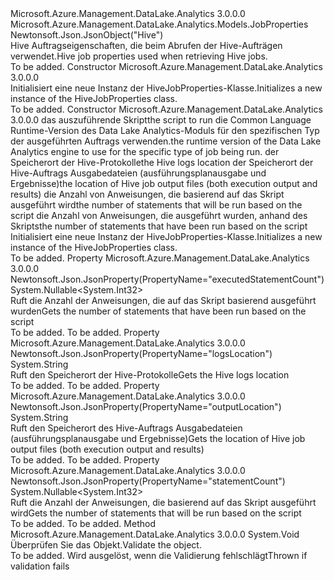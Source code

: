 <Type Name="HiveJobProperties" FullName="Microsoft.Azure.Management.DataLake.Analytics.Models.HiveJobProperties">
  <TypeSignature Language="C#" Value="public class HiveJobProperties : Microsoft.Azure.Management.DataLake.Analytics.Models.JobProperties" />
  <TypeSignature Language="ILAsm" Value=".class public auto ansi beforefieldinit HiveJobProperties extends Microsoft.Azure.Management.DataLake.Analytics.Models.JobProperties" />
  <TypeSignature Language="DocId" Value="T:Microsoft.Azure.Management.DataLake.Analytics.Models.HiveJobProperties" />
  <TypeSignature Language="VB.NET" Value="Public Class HiveJobProperties&#xA;Inherits JobProperties" />
  <TypeSignature Language="F#" Value="type HiveJobProperties = class&#xA;    inherit JobProperties" />
  <AssemblyInfo>
    <AssemblyName>Microsoft.Azure.Management.DataLake.Analytics</AssemblyName>
    <AssemblyVersion>3.0.0.0</AssemblyVersion>
  </AssemblyInfo>
  <Base>
    <BaseTypeName>Microsoft.Azure.Management.DataLake.Analytics.Models.JobProperties</BaseTypeName>
  </Base>
  <Interfaces />
  <Attributes>
    <Attribute>
      <AttributeName>Newtonsoft.Json.JsonObject("Hive")</AttributeName>
    </Attribute>
  </Attributes>
  <Docs>
    <summary>
            <span data-ttu-id="cbd3b-101">Hive Auftragseigenschaften, die beim Abrufen der Hive-Aufträgen verwendet.</span><span class="sxs-lookup"><span data-stu-id="cbd3b-101">Hive job properties used when retrieving Hive jobs.</span></span>
            </summary>
    <remarks>To be added.</remarks>
  </Docs>
  <Members>
    <Member MemberName=".ctor">
      <MemberSignature Language="C#" Value="public HiveJobProperties ();" />
      <MemberSignature Language="ILAsm" Value=".method public hidebysig specialname rtspecialname instance void .ctor() cil managed" />
      <MemberSignature Language="DocId" Value="M:Microsoft.Azure.Management.DataLake.Analytics.Models.HiveJobProperties.#ctor" />
      <MemberSignature Language="VB.NET" Value="Public Sub New ()" />
      <MemberType>Constructor</MemberType>
      <AssemblyInfo>
        <AssemblyName>Microsoft.Azure.Management.DataLake.Analytics</AssemblyName>
        <AssemblyVersion>3.0.0.0</AssemblyVersion>
      </AssemblyInfo>
      <Parameters />
      <Docs>
        <summary>
            <span data-ttu-id="cbd3b-102">Initialisiert eine neue Instanz der HiveJobProperties-Klasse.</span><span class="sxs-lookup"><span data-stu-id="cbd3b-102">Initializes a new instance of the HiveJobProperties class.</span></span>
            </summary>
        <remarks>To be added.</remarks>
      </Docs>
    </Member>
    <Member MemberName=".ctor">
      <MemberSignature Language="C#" Value="public HiveJobProperties (string script, string runtimeVersion = null, string logsLocation = null, string outputLocation = null, Nullable&lt;int&gt; statementCount = null, Nullable&lt;int&gt; executedStatementCount = null);" />
      <MemberSignature Language="ILAsm" Value=".method public hidebysig specialname rtspecialname instance void .ctor(string script, string runtimeVersion, string logsLocation, string outputLocation, valuetype System.Nullable`1&lt;int32&gt; statementCount, valuetype System.Nullable`1&lt;int32&gt; executedStatementCount) cil managed" />
      <MemberSignature Language="DocId" Value="M:Microsoft.Azure.Management.DataLake.Analytics.Models.HiveJobProperties.#ctor(System.String,System.String,System.String,System.String,System.Nullable{System.Int32},System.Nullable{System.Int32})" />
      <MemberSignature Language="VB.NET" Value="Public Sub New (script As String, Optional runtimeVersion As String = null, Optional logsLocation As String = null, Optional outputLocation As String = null, Optional statementCount As Nullable(Of Integer) = null, Optional executedStatementCount As Nullable(Of Integer) = null)" />
      <MemberSignature Language="F#" Value="new Microsoft.Azure.Management.DataLake.Analytics.Models.HiveJobProperties : string * string * string * string * Nullable&lt;int&gt; * Nullable&lt;int&gt; -&gt; Microsoft.Azure.Management.DataLake.Analytics.Models.HiveJobProperties" Usage="new Microsoft.Azure.Management.DataLake.Analytics.Models.HiveJobProperties (script, runtimeVersion, logsLocation, outputLocation, statementCount, executedStatementCount)" />
      <MemberType>Constructor</MemberType>
      <AssemblyInfo>
        <AssemblyName>Microsoft.Azure.Management.DataLake.Analytics</AssemblyName>
        <AssemblyVersion>3.0.0.0</AssemblyVersion>
      </AssemblyInfo>
      <Parameters>
        <Parameter Name="script" Type="System.String" />
        <Parameter Name="runtimeVersion" Type="System.String" />
        <Parameter Name="logsLocation" Type="System.String" />
        <Parameter Name="outputLocation" Type="System.String" />
        <Parameter Name="statementCount" Type="System.Nullable&lt;System.Int32&gt;" />
        <Parameter Name="executedStatementCount" Type="System.Nullable&lt;System.Int32&gt;" />
      </Parameters>
      <Docs>
        <param name="script"><span data-ttu-id="cbd3b-103">das auszuführende Skript</span><span class="sxs-lookup"><span data-stu-id="cbd3b-103">the script to run</span></span></param>
        <param name="runtimeVersion"><span data-ttu-id="cbd3b-104">die Common Language Runtime-Version des Data Lake Analytics-Moduls für den spezifischen Typ der ausgeführten Auftrags verwenden.</span><span class="sxs-lookup"><span data-stu-id="cbd3b-104">the runtime version of the Data Lake Analytics engine to use for the specific type of job being run.</span></span></param>
        <param name="logsLocation"><span data-ttu-id="cbd3b-105">der Speicherort der Hive-Protokolle</span><span class="sxs-lookup"><span data-stu-id="cbd3b-105">the Hive logs location</span></span></param>
        <param name="outputLocation"><span data-ttu-id="cbd3b-106">der Speicherort der Hive-Auftrags Ausgabedateien (ausführungsplanausgabe und Ergebnisse)</span><span class="sxs-lookup"><span data-stu-id="cbd3b-106">the location of Hive job output files (both execution output and results)</span></span></param>
        <param name="statementCount"><span data-ttu-id="cbd3b-107">die Anzahl von Anweisungen, die basierend auf das Skript ausgeführt wird</span><span class="sxs-lookup"><span data-stu-id="cbd3b-107">the number of statements that will be run based on the script</span></span></param>
        <param name="executedStatementCount"><span data-ttu-id="cbd3b-108">die Anzahl von Anweisungen, die ausgeführt wurden, anhand des Skripts</span><span class="sxs-lookup"><span data-stu-id="cbd3b-108">the number of statements that have been run based on the script</span></span></param>
        <summary>
            <span data-ttu-id="cbd3b-109">Initialisiert eine neue Instanz der HiveJobProperties-Klasse.</span><span class="sxs-lookup"><span data-stu-id="cbd3b-109">Initializes a new instance of the HiveJobProperties class.</span></span>
            </summary>
        <remarks>To be added.</remarks>
      </Docs>
    </Member>
    <Member MemberName="ExecutedStatementCount">
      <MemberSignature Language="C#" Value="public Nullable&lt;int&gt; ExecutedStatementCount { get; }" />
      <MemberSignature Language="ILAsm" Value=".property instance valuetype System.Nullable`1&lt;int32&gt; ExecutedStatementCount" />
      <MemberSignature Language="DocId" Value="P:Microsoft.Azure.Management.DataLake.Analytics.Models.HiveJobProperties.ExecutedStatementCount" />
      <MemberSignature Language="VB.NET" Value="Public ReadOnly Property ExecutedStatementCount As Nullable(Of Integer)" />
      <MemberSignature Language="F#" Value="member this.ExecutedStatementCount : Nullable&lt;int&gt;" Usage="Microsoft.Azure.Management.DataLake.Analytics.Models.HiveJobProperties.ExecutedStatementCount" />
      <MemberType>Property</MemberType>
      <AssemblyInfo>
        <AssemblyName>Microsoft.Azure.Management.DataLake.Analytics</AssemblyName>
        <AssemblyVersion>3.0.0.0</AssemblyVersion>
      </AssemblyInfo>
      <Attributes>
        <Attribute>
          <AttributeName>Newtonsoft.Json.JsonProperty(PropertyName="executedStatementCount")</AttributeName>
        </Attribute>
      </Attributes>
      <ReturnValue>
        <ReturnType>System.Nullable&lt;System.Int32&gt;</ReturnType>
      </ReturnValue>
      <Docs>
        <summary>
            <span data-ttu-id="cbd3b-110">Ruft die Anzahl der Anweisungen, die auf das Skript basierend ausgeführt wurden</span><span class="sxs-lookup"><span data-stu-id="cbd3b-110">Gets the number of statements that have been run based on the script</span></span>
            </summary>
        <value>To be added.</value>
        <remarks>To be added.</remarks>
      </Docs>
    </Member>
    <Member MemberName="LogsLocation">
      <MemberSignature Language="C#" Value="public string LogsLocation { get; }" />
      <MemberSignature Language="ILAsm" Value=".property instance string LogsLocation" />
      <MemberSignature Language="DocId" Value="P:Microsoft.Azure.Management.DataLake.Analytics.Models.HiveJobProperties.LogsLocation" />
      <MemberSignature Language="VB.NET" Value="Public ReadOnly Property LogsLocation As String" />
      <MemberSignature Language="F#" Value="member this.LogsLocation : string" Usage="Microsoft.Azure.Management.DataLake.Analytics.Models.HiveJobProperties.LogsLocation" />
      <MemberType>Property</MemberType>
      <AssemblyInfo>
        <AssemblyName>Microsoft.Azure.Management.DataLake.Analytics</AssemblyName>
        <AssemblyVersion>3.0.0.0</AssemblyVersion>
      </AssemblyInfo>
      <Attributes>
        <Attribute>
          <AttributeName>Newtonsoft.Json.JsonProperty(PropertyName="logsLocation")</AttributeName>
        </Attribute>
      </Attributes>
      <ReturnValue>
        <ReturnType>System.String</ReturnType>
      </ReturnValue>
      <Docs>
        <summary>
            <span data-ttu-id="cbd3b-111">Ruft den Speicherort der Hive-Protokolle</span><span class="sxs-lookup"><span data-stu-id="cbd3b-111">Gets the Hive logs location</span></span>
            </summary>
        <value>To be added.</value>
        <remarks>To be added.</remarks>
      </Docs>
    </Member>
    <Member MemberName="OutputLocation">
      <MemberSignature Language="C#" Value="public string OutputLocation { get; }" />
      <MemberSignature Language="ILAsm" Value=".property instance string OutputLocation" />
      <MemberSignature Language="DocId" Value="P:Microsoft.Azure.Management.DataLake.Analytics.Models.HiveJobProperties.OutputLocation" />
      <MemberSignature Language="VB.NET" Value="Public ReadOnly Property OutputLocation As String" />
      <MemberSignature Language="F#" Value="member this.OutputLocation : string" Usage="Microsoft.Azure.Management.DataLake.Analytics.Models.HiveJobProperties.OutputLocation" />
      <MemberType>Property</MemberType>
      <AssemblyInfo>
        <AssemblyName>Microsoft.Azure.Management.DataLake.Analytics</AssemblyName>
        <AssemblyVersion>3.0.0.0</AssemblyVersion>
      </AssemblyInfo>
      <Attributes>
        <Attribute>
          <AttributeName>Newtonsoft.Json.JsonProperty(PropertyName="outputLocation")</AttributeName>
        </Attribute>
      </Attributes>
      <ReturnValue>
        <ReturnType>System.String</ReturnType>
      </ReturnValue>
      <Docs>
        <summary>
            <span data-ttu-id="cbd3b-112">Ruft den Speicherort des Hive-Auftrags Ausgabedateien (ausführungsplanausgabe und Ergebnisse)</span><span class="sxs-lookup"><span data-stu-id="cbd3b-112">Gets the location of Hive job output files (both execution output and results)</span></span>
            </summary>
        <value>To be added.</value>
        <remarks>To be added.</remarks>
      </Docs>
    </Member>
    <Member MemberName="StatementCount">
      <MemberSignature Language="C#" Value="public Nullable&lt;int&gt; StatementCount { get; }" />
      <MemberSignature Language="ILAsm" Value=".property instance valuetype System.Nullable`1&lt;int32&gt; StatementCount" />
      <MemberSignature Language="DocId" Value="P:Microsoft.Azure.Management.DataLake.Analytics.Models.HiveJobProperties.StatementCount" />
      <MemberSignature Language="VB.NET" Value="Public ReadOnly Property StatementCount As Nullable(Of Integer)" />
      <MemberSignature Language="F#" Value="member this.StatementCount : Nullable&lt;int&gt;" Usage="Microsoft.Azure.Management.DataLake.Analytics.Models.HiveJobProperties.StatementCount" />
      <MemberType>Property</MemberType>
      <AssemblyInfo>
        <AssemblyName>Microsoft.Azure.Management.DataLake.Analytics</AssemblyName>
        <AssemblyVersion>3.0.0.0</AssemblyVersion>
      </AssemblyInfo>
      <Attributes>
        <Attribute>
          <AttributeName>Newtonsoft.Json.JsonProperty(PropertyName="statementCount")</AttributeName>
        </Attribute>
      </Attributes>
      <ReturnValue>
        <ReturnType>System.Nullable&lt;System.Int32&gt;</ReturnType>
      </ReturnValue>
      <Docs>
        <summary>
            <span data-ttu-id="cbd3b-113">Ruft die Anzahl der Anweisungen, die basierend auf das Skript ausgeführt wird</span><span class="sxs-lookup"><span data-stu-id="cbd3b-113">Gets the number of statements that will be run based on the script</span></span>
            </summary>
        <value>To be added.</value>
        <remarks>To be added.</remarks>
      </Docs>
    </Member>
    <Member MemberName="Validate">
      <MemberSignature Language="C#" Value="public override void Validate ();" />
      <MemberSignature Language="ILAsm" Value=".method public hidebysig virtual instance void Validate() cil managed" />
      <MemberSignature Language="DocId" Value="M:Microsoft.Azure.Management.DataLake.Analytics.Models.HiveJobProperties.Validate" />
      <MemberSignature Language="VB.NET" Value="Public Overrides Sub Validate ()" />
      <MemberSignature Language="F#" Value="override this.Validate : unit -&gt; unit" Usage="hiveJobProperties.Validate " />
      <MemberType>Method</MemberType>
      <AssemblyInfo>
        <AssemblyName>Microsoft.Azure.Management.DataLake.Analytics</AssemblyName>
        <AssemblyVersion>3.0.0.0</AssemblyVersion>
      </AssemblyInfo>
      <ReturnValue>
        <ReturnType>System.Void</ReturnType>
      </ReturnValue>
      <Parameters />
      <Docs>
        <summary>
            <span data-ttu-id="cbd3b-114">Überprüfen Sie das Objekt.</span><span class="sxs-lookup"><span data-stu-id="cbd3b-114">Validate the object.</span></span>
            </summary>
        <remarks>To be added.</remarks>
        <exception cref="T:Microsoft.Rest.ValidationException">
            <span data-ttu-id="cbd3b-115">Wird ausgelöst, wenn die Validierung fehlschlägt</span><span class="sxs-lookup"><span data-stu-id="cbd3b-115">Thrown if validation fails</span></span>
            </exception>
      </Docs>
    </Member>
  </Members>
</Type>